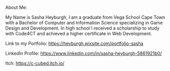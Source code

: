 About Me:

My Name is Sasha Heyburgh, I am a graduate from Vega School Cape Town with a Bachelor of Computer and Information Science specializing in Game Design and Development.
In high school I received a scholarship to study with Code4CT and achieved a higher certificate in Web Development.

Link to my Portfolio: https://heyburgh.wixsite.com/portfolio-sasha

LinkedIn Profile: https://www.linkedin.com/in/sasha-heyburgh-5861921b0/

Itch: https://c-cubed.itch.io/
